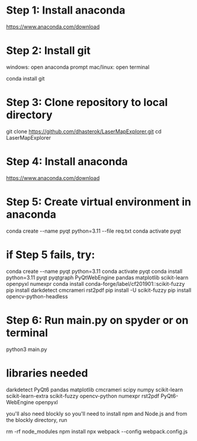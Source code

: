# Step 1: Install anaconda 

https://www.anaconda.com/download

# Step 2: Install git

windows: open anaconda prompt
mac/linux: open terminal

conda install git


# Step 3: Clone repository to local directory

git clone https://github.com/dhasterok/LaserMapExplorer.git
cd LaserMapExplorer


# Step 4: Install anaconda 

https://www.anaconda.com/download

# Step 5: Create virtual environment in anaconda 

conda create --name pyqt python=3.11 --file req.txt
conda activate pyqt

# if Step 5 fails, try:

conda create --name pyqt python=3.11
conda activate pyqt
conda install python=3.11 pyqt pyqtgraph PyQtWebEngine pandas matplotlib scikit-learn openpyxl numexpr
conda install conda-forge/label/cf201901::scikit-fuzzy
pip install darkdetect cmcrameri rst2pdf
pip install -U scikit-fuzzy
pip install opencv-python-headless
# Step 6: Run main.py on spyder or on terminal 

python3 main.py


# libraries needed
darkdetect
PyQt6
pandas
matplotlib
cmcrameri
scipy
numpy
scikit-learn
scikit-learn-extra
scikit-fuzzy
opencv-python
numexpr
rst2pdf
PyQt6-WebEngine
openpyxl

you'll also need blockly
so you'll need to install npm and Node.js and from the blockly directory, run

rm -rf node_modules
npm install
npx webpack --config webpack.config.js

